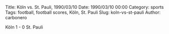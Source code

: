 Title: Köln vs. St. Pauli, 1990/03/10
Date: 1990/03/10 00:00
Category: sports
Tags: football, football scores, Köln, St. Pauli
Slug: koln-vs-st-pauli
Author: carbonero


Köln 1 - 0 St. Pauli
